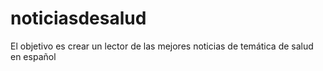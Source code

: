 # noticiasdesalud
El objetivo es crear un lector de las mejores noticias de temática de salud en español
